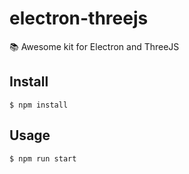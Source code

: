 # electron-threejs
📚 Awesome kit for Electron and ThreeJS


## Install

```
$ npm install
```

## Usage

```
$ npm run start
```